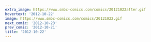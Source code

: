 ```yaml
---
extra_image: https://www.smbc-comics.com/comics/20121022after.gif
hovertext: '2012-10-22'
image: https://www.smbc-comics.com/comics/20121022.gif
next_comic: '2012-10-23'
prev_comic: '2012-10-21'
title: '2012-10-22'
---
```


